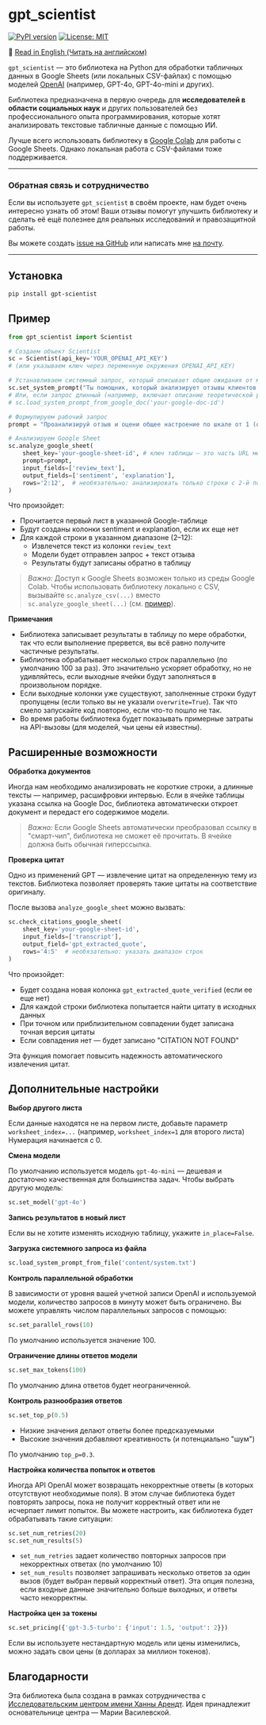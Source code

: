 # gpt_scientist

[![PyPI version](https://badge.fury.io/py/gpt-scientist.svg)](https://badge.fury.io/py/gpt-scientist)
[![License: MIT](https://img.shields.io/badge/License-MIT-yellow.svg)](https://opensource.org/licenses/MIT)

🔵 [Read in English (Читать на английском)](README.md)

`gpt_scientist` — это библиотека на Python для обработки табличных данных в Google Sheets (или локальных CSV-файлах) с помощью моделей [OpenAI](https://openai.com/) (например, GPT-4o, GPT-4o-mini и других).

Библиотека предназначена в первую очередь для **исследователей в области социальных наук** и других пользователей без профессионального опыта программирования, которые хотят анализировать текстовые табличные данные с помощью ИИ.

Лучше всего использовать библиотеку в [Google Colab](https://colab.research.google.com/) для работы с Google Sheets.
Однако локальная работа с CSV-файлами тоже поддерживается.

---

### Обратная связь и сотрудничество

Если вы используете `gpt_scientist` в своём проекте, нам будет очень интересно узнать об этом!
Ваши отзывы помогут улучшить библиотеку и сделать её ещё полезнее для реальных исследований и правозащитной работы.

Вы можете создать [issue на GitHub](https://github.com/nadia-polikarpova/gpt-scientist/issues) или написать мне [на почту](mailto:npolikarpova@ucsd.edu).

---

## Установка

```bash
pip install gpt-scientist
```

## Пример

```python
from gpt_scientist import Scientist

# Создаем объект Scientist
sc = Scientist(api_key='YOUR_OPENAI_API_KEY')
# (или указываем ключ через переменную окружения OPENAI_API_KEY)

# Устанавливаем системный запрос, который описывает общие ожидания от модели:
sc.set_system_prompt("Ты помощник, который анализирует отзывы клиентов.")
# Или, если запрос длинный (например, включает описание теоретической рамки исследования), можно загрузить его из Google Doc:
# sc.load_system_prompt_from_google_doc('your-google-doc-id')

# Формулируем рабочий запрос
prompt = "Проанализируй отзыв и оцени общее настроение по шкале от 1 (очень негативное) до 5 (очень позитивное), а также кратко объясни свою оценку."

# Анализируем Google Sheet
sc.analyze_google_sheet(
    sheet_key='your-google-sheet-id', # ключ таблицы — это часть URL между /d/ и следующим /
    prompt=prompt,
    input_fields=['review_text'],
    output_fields=['sentiment', 'explanation'],
    rows='2:12',  # необязательно: анализировать только строки с 2-й по 12-ю
)
```

Что произойдет:

- Прочитается первый лист в указанной Google-таблице
- Будут созданы колонки sentiment и explanation, если их еще нет
- Для каждой строки в указанном диапазоне (2–12):
    - Извлечется текст из колонки `review_text`
    - Модели будет отправлен запрос + текст отзыва
    - Результаты будут записаны обратно в таблицу

> *Важно:*
> Доступ к Google Sheets возможен только из среды Google Colab.
> Чтобы использовать библиотеку локально с CSV, вызывайте `sc.analyze_csv(...)` вместо `sc.analyze_google_sheet(...)` (см. [пример](https://github.com/nadia-polikarpova/gpt-scientist/blob/main/examples/review_sentiment/example.py)).

**Примечания**

- Библиотека записывает результаты в таблицу по мере обработки, так что если выполнение прервется, вы всё равно получите частичные результаты.
- Библиотека обрабатывает несколько строк параллельно (по умолчанию 100 за раз). Это значительно ускоряет обработку, но не удивляйтесь, если выходные ячейки будут заполняться в произвольном порядке.
- Если выходные колонки уже существуют, заполненные строки будут пропущены (если только вы не указали `overwrite=True`). Так что смело запускайте код повторно, если что-то пошло не так.
- Во время работы библиотека будет показывать примерные затраты на API-вызовы (для моделей, чьи цены ей известны).

## Расширенные возможности

**Обработка документов**

Иногда нам необходимо анализировать не короткие строки, а длинные тексты — например, расшифровки интервью.
Если в ячейке таблицы указана ссылка на Google Doc, библиотека автоматически откроет документ и передаст его содержимое модели.

> *Важно:*
> Если Google Sheets автоматически преобразовал ссылку в "смарт-чип", библиотека не сможет её прочитать.
> В ячейке должна быть обычная гиперссылка.

**Проверка цитат**

Одно из применений GPT — извлечение цитат на определенную тему из текстов.
Библиотека позволяет проверять такие цитаты на соответствие оригиналу.

После вызова `analyze_google_sheet` можно вызвать:

```python
sc.check_citations_google_sheet(
    sheet_key='your-google-sheet-id',
    input_fields=['transcript'],
    output_field='gpt_extracted_quote',
    rows='4:5'  # необязательно: указать диапазон строк
)
```

Что произойдет:

- Будет создана новая колонка `gpt_extracted_quote_verified` (если ее еще нет)
- Для каждой строки библиотека попытается найти цитату в исходных данных
- При точном или приблизительном совпадении будет записана точная версия цитаты
- Если совпадения нет — будет записано "CITATION NOT FOUND"

Эта функция помогает повысить надежность автоматического извлечения цитат.

## Дополнительные настройки

**Выбор другого листа**

Если данные находятся не на первом листе, добавьте параметр `worksheet_index=...` (например, `worksheet_index=1` для второго листа)
Нумерация начинается с 0.

**Смена модели**

По умолчанию используется модель `gpt-4o-mini` — дешевая и достаточно качественная для большинства задач.
Чтобы выбрать другую модель:

```python
sc.set_model('gpt-4o')
```

**Запись результатов в новый лист**

Если вы не хотите изменять исходную таблицу, укажите `in_place=False`.

**Загрузка системного запроса из файла**

```python
sc.load_system_prompt_from_file('content/system.txt')
```

**Контроль параллельной обработки**

В зависимости от уровня вашей учетной записи OpenAI и используемой модели, количество запросов в минуту может быть ограничено.
Вы можете управлять числом параллельных запросов с помощью:

```python
sc.set_parallel_rows(10)
```

По умолчанию используется значение 100.

**Ограничение длины ответов модели**

```python
sc.set_max_tokens(100)
```

По умолчанию длина ответов будет неограниченной.

**Контроль разнообразия ответов**

```python
sc.set_top_p(0.5)
```

- Низкие значения делают ответы более предсказуемыми
- Высокие значения добавляют креативность (и потенциально "шум")

По умолчанию `top_p=0.3`.

**Настройка количества попыток и ответов**

Иногда API OpenAI может возвращать некорректные ответы (в которых отсутствуют необходимые поля).
В этом случае библиотека будет повторять запросы, пока не получит корректный ответ или не исчерпает лимит попыток.
Вы можете настроить, как библиотека будет обрабатывать такие ситуации:

```python
sc.set_num_retries(20)
sc.set_num_results(5)
```

- `set_num_retries` задает количество повторных запросов при некорректных ответах (по умолчанию 10)
- `set_num_results` позволяет запрашивать несколько ответов за один вызов (будет выбран первый корректный ответ). Эта опция полезна, если входные данные значительно больше выходных, и ответы часто некорректны.

**Настройка цен за токены**

```python
sc.set_pricing({'gpt-3.5-turbo': {'input': 1.5, 'output': 2}})
```

Если вы используете нестандартную модель или цены изменились, можно задать свои цены (в долларах за миллион токенов).

## Благодарности

Эта библиотека была создана в рамках сотрудничества с [Исследовательским центром имени Ханны Арендт](https://www.tharesearch.center/).
Идея принадлежит основательнице центра — Марии Василевской.
